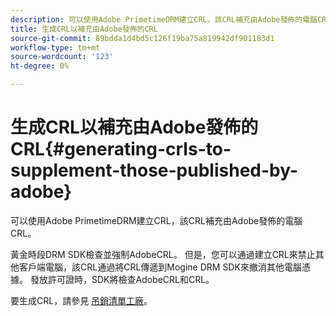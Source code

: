 ```yaml
---
description: 可以使用Adobe PrimetimeDRM建立CRL，該CRL補充由Adobe發佈的電腦CRL。
title: 生成CRL以補充由Adobe發佈的CRL
source-git-commit: 89bdda1d4bd5c126f19ba75a819942df901183d1
workflow-type: tm+mt
source-wordcount: '123'
ht-degree: 0%

---
```



# 生成CRL以補充由Adobe發佈的CRL{#generating-crls-to-supplement-those-published-by-adobe}

可以使用Adobe PrimetimeDRM建立CRL，該CRL補充由Adobe發佈的電腦CRL。

黃金時段DRM SDK檢查並強制AdobeCRL。 但是，您可以通過建立CRL來禁止其他客戶端電腦，該CRL通過將CRL傳遞到Mogine DRM SDK來撤消其他電腦憑據。 發放許可證時，SDK將檢查AdobeCRL和CRL。

要生成CRL，請參見 [吊銷清單工廠](https://help.adobe.com/en_US/primetime/api/drm-apis/server/javadocs-flashaccess-pro/com/adobe/flashaccess/sdk/revocation/RevocationListFactory.html)。

